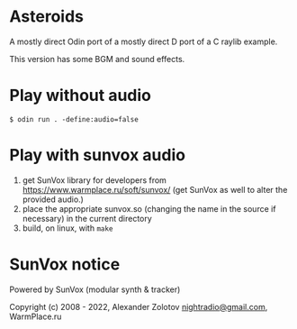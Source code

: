 # Asteroids

A mostly direct Odin port of a mostly direct D port of a C raylib example.

This version has some BGM and sound effects.

# Play without audio
```
$ odin run . -define:audio=false
```

# Play with sunvox audio
1. get SunVox library for developers from https://www.warmplace.ru/soft/sunvox/ (get SunVox as well to alter the provided audio.)
2. place the appropriate sunvox.so (changing the name in the source if necessary) in the current directory
3. build, on linux, with `make`

# SunVox notice
Powered by SunVox (modular synth & tracker)

Copyright (c) 2008 - 2022, Alexander Zolotov <nightradio@gmail.com>, WarmPlace.ru

